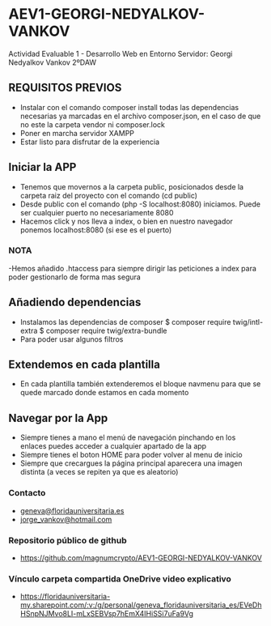 # AEV1-GEORGI-NEDYALKOV-VANKOV
Actividad Evaluable 1 - Desarrollo Web en Entorno Servidor: Georgi Nedyalkov Vankov 2ºDAW

## REQUISITOS PREVIOS
- Instalar con el comando composer install todas las dependencias necesarias ya marcadas
en el archivo composer.json, en el caso de que no este la carpeta vendor ni composer.lock
- Poner en marcha servidor XAMPP
- Estar listo para disfrutar de la experiencia


## Iniciar la APP
- Tenemos que movernos a la carpeta public, posicionados desde la carpeta raiz del proyecto
con el comando (cd public)
- Desde public con el comando (php -S localhost:8080) iniciamos. Puede ser cualquier puerto no necesariamente 8080
- Hacemos click y nos lleva a index, o bien en nuestro navegador ponemos localhost:8080 (si ese es el puerto)

### NOTA
-Hemos añadido .htaccess para siempre dirigir las peticiones a index para poder gestionarlo de forma mas segura

## Añadiendo dependencias
- Instalamos las dependencias de composer
$ composer require twig/intl-extra
$ composer require twig/extra-bundle
- Para poder usar algunos filtros

## Extendemos en cada plantilla
- En cada plantilla también extenderemos el bloque navmenu para que se quede marcado donde estamos en cada momento

## Navegar por la App
- Siempre tienes a mano el menú de navegación pinchando en los enlaces puedes acceder a cualquier apartado de la app
- Siempre tienes el boton HOME para poder volver al menu de inicio
- Siempre que crecargues la página principal aparecera una imagen distinta (a veces se repiten ya que es aleatorio)

### Contacto
- geneva@floridauniversitaria.es
- jorge_vankov@hotmail.com

### Repositorio público de github
- https://github.com/magnumcrypto/AEV1-GEORGI-NEDYALKOV-VANKOV

### Vínculo carpeta compartida OneDrive video explicativo
- https://floridauniversitaria-my.sharepoint.com/:v:/g/personal/geneva_floridauniversitaria_es/EVeDhHSnpNJMvo8LI-mLxSEBVsp7hEmX4IHiSSi7uFa9Vg
